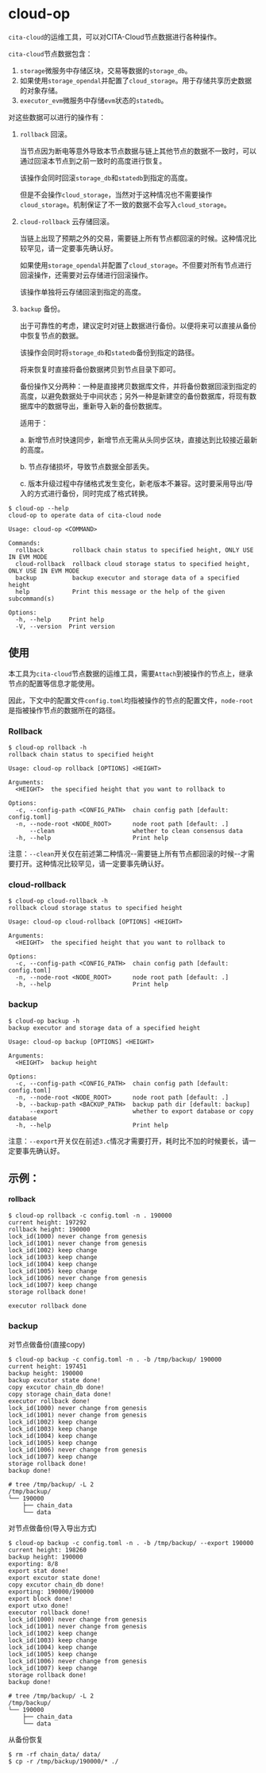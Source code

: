 # cloud-op

`cita-cloud`的运维工具，可以对CITA-Cloud节点数据进行各种操作。

`cita-cloud`节点数据包含：

1. `storage`微服务中存储区块，交易等数据的`storage_db`。
2. 如果使用`storage_opendal`并配置了`cloud_storage`。用于存储共享历史数据的对象存储。
3. `executor_evm`微服务中存储`evm`状态的`statedb`。

对这些数据可以进行的操作有：

1. `rollback` 回滚。
    
    当节点因为断电等意外导致本节点数据与链上其他节点的数据不一致时，可以通过回滚本节点到之前一致时的高度进行恢复。
    
    该操作会同时回滚`storage_db`和`statedb`到指定的高度。

    但是不会操作`cloud_storage`，当然对于这种情况也不需要操作`cloud_storage`。机制保证了不一致的数据不会写入`cloud_storage`。

2. `cloud-rollback` 云存储回滚。

    当链上出现了预期之外的交易，需要链上所有节点都回滚的时候。这种情况比较罕见，请一定要事先确认好。

    如果使用`storage_opendal`并配置了`cloud_storage`。不但要对所有节点进行回滚操作，还需要对云存储进行回滚操作。

    该操作单独将云存储回滚到指定的高度。

3. `backup` 备份。

    出于可靠性的考虑，建议定时对链上数据进行备份。以便将来可以直接从备份中恢复节点的数据。
    
    该操作会同时将`storage_db`和`statedb`备份到指定的路径。

    将来恢复时直接将备份数据拷贝到节点目录下即可。

    备份操作又分两种：一种是直接拷贝数据库文件，并将备份数据回滚到指定的高度，以避免数据处于中间状态；另外一种是新建空的备份数据库，将现有数据库中的数据导出，重新导入新的备份数据库。

    适用于：
    
    a. 新增节点时快速同步，新增节点无需从头同步区块，直接达到比较接近最新的高度。

    b. 节点存储损坏，导致节点数据全部丢失。

    c. 版本升级过程中存储格式发生变化，新老版本不兼容。这时要采用导出/导入的方式进行备份，同时完成了格式转换。

```shell
$ cloud-op --help
cloud-op to operate data of cita-cloud node

Usage: cloud-op <COMMAND>

Commands:
  rollback        rollback chain status to specified height, ONLY USE IN EVM MODE
  cloud-rollback  rollback cloud storage status to specified height, ONLY USE IN EVM MODE
  backup          backup executor and storage data of a specified height
  help            Print this message or the help of the given subcommand(s)

Options:
  -h, --help     Print help
  -V, --version  Print version
```

## 使用

本工具为`cita-cloud`节点数据的运维工具，需要`Attach`到被操作的节点上，继承节点的配置等信息才能使用。

因此，下文中的配置文件`config.toml`均指被操作的节点的配置文件，`node-root`是指被操作节点的数据所在的路径。

### Rollback

```shell
$ cloud-op rollback -h
rollback chain status to specified height

Usage: cloud-op rollback [OPTIONS] <HEIGHT>

Arguments:
  <HEIGHT>  the specified height that you want to rollback to

Options:
  -c, --config-path <CONFIG_PATH>  chain config path [default: config.toml]
  -n, --node-root <NODE_ROOT>      node root path [default: .]
      --clean                      whether to clean consensus data
  -h, --help                       Print help
```

注意：`--clean`开关仅在前述第二种情况--需要链上所有节点都回滚的时候--才需要打开。这种情况比较罕见，请一定要事先确认好。

### cloud-rollback

```shell
$ cloud-op cloud-rollback -h
rollback cloud storage status to specified height

Usage: cloud-op cloud-rollback [OPTIONS] <HEIGHT>

Arguments:
  <HEIGHT>  the specified height that you want to rollback to

Options:
  -c, --config-path <CONFIG_PATH>  chain config path [default: config.toml]
  -n, --node-root <NODE_ROOT>      node root path [default: .]
  -h, --help                       Print help
```

### backup

```shell
$ cloud-op backup -h
backup executor and storage data of a specified height

Usage: cloud-op backup [OPTIONS] <HEIGHT>

Arguments:
  <HEIGHT>  backup height

Options:
  -c, --config-path <CONFIG_PATH>  chain config path [default: config.toml]
  -n, --node-root <NODE_ROOT>      node root path [default: .]
  -b, --backup-path <BACKUP_PATH>  backup path dir [default: backup]
      --export                     whether to export database or copy database
  -h, --help                       Print help
```

注意：`--export`开关仅在前述`3.c`情况才需要打开，耗时比不加的时候要长，请一定要事先确认好。

## 示例：

#### rollback

```shell
$ cloud-op rollback -c config.toml -n . 190000
current height: 197292
rollback height: 190000
lock_id(1000) never change from genesis
lock_id(1001) never change from genesis
lock_id(1002) keep change
lock_id(1003) keep change
lock_id(1004) keep change
lock_id(1005) keep change
lock_id(1006) never change from genesis
lock_id(1007) keep change
storage rollback done!

executor rollback done
```

### backup

对节点做备份(直接copy)

```shell
$ cloud-op backup -c config.toml -n . -b /tmp/backup/ 190000
current height: 197451         
backup height: 190000         
backup excutor state done!    
copy excutor chain_db done!
copy storage chain_data done!                                                                                                          
executor rollback done!   
lock_id(1000) never change from genesis
lock_id(1001) never change from genesis
lock_id(1002) keep change 
lock_id(1003) keep change 
lock_id(1004) keep change
lock_id(1005) keep change
lock_id(1006) never change from genesis                                                                                                
lock_id(1007) keep change
storage rollback done!
backup done!

# tree /tmp/backup/ -L 2 
/tmp/backup/                            
└── 190000                              
    ├── chain_data                                                                                                                     
    └── data
```

对节点做备份(导入导出方式)

```shell
$ cloud-op backup -c config.toml -n . -b /tmp/backup/ --export 190000
current height: 198260
backup height: 190000
exporting: 8/8
export stat done!
export excutor state done!
copy excutor chain_db done!
exporting: 190000/190000
export block done!
export utxo done!
executor rollback done!
lock_id(1000) never change from genesis
lock_id(1001) never change from genesis
lock_id(1002) keep change
lock_id(1003) keep change
lock_id(1004) keep change
lock_id(1005) keep change
lock_id(1006) never change from genesis
lock_id(1007) keep change
storage rollback done!
backup done!

# tree /tmp/backup/ -L 2 
/tmp/backup/                            
└── 190000                              
    ├── chain_data                                                                                                                     
    └── data
```

从备份恢复

```shell
$ rm -rf chain_data/ data/
$ cp -r /tmp/backup/190000/* ./
```
